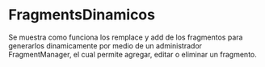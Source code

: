 # FragmentsDinamicos
Se muestra como funciona los remplace y add de los fragmentos para generarlos dinamicamente por medio de un administrador FragmentManager, el cual permite agregar, editar o eliminar un fragmento.
